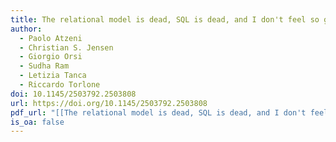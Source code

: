 ```yaml
---
title: The relational model is dead, SQL is dead, and I don't feel so good myself
author:
  - Paolo Atzeni
  - Christian S. Jensen
  - Giorgio Orsi
  - Sudha Ram
  - Letizia Tanca
  - Riccardo Torlone
doi: 10.1145/2503792.2503808
url: https://doi.org/10.1145/2503792.2503808
pdf_url: "[[The relational model is dead, SQL is dead, and I don't feel so good myself.pdf]]"
is_oa: false
---
```

